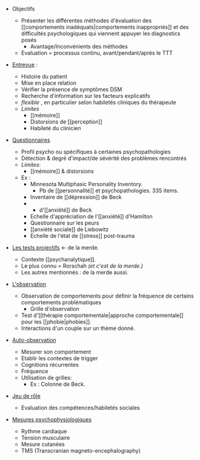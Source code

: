 
- Objectifs
	- Présenter les différentes méthodes d'évaluation des [[comportements inadéquats|comportements inappropriés]] et des difficultés psychologiques qui viennent appuyer les diagnostics posés 
		- Avantage/Inconvénients des méthodes 
	- Evaluation = processus continu, avant/pendant/après le TTT


- <u>Entrevue</u> :
	- Histoire du patient
	- Mise en place relation 
	- Vérifier la présence de symptômes DSM
	- Recherche d'information sur les facteurs explicatifs 
	- *flexible* , en particulier selon habiletés cliniques du thérapeute 
	- *Limites*
		- [[mémoire]] 
		- Distorsions de [[perception]]
		- Habileté du clinicien 

- <u>Questionnaires</u> 
	- Profil psycho ou spécifiques à certaines psychopathologies
	- Détection & degré d'impact/de sévérité des problèmes rencontrés
	- *Limites*:
		- [[mémoire]] & distorsions 
	- Ex : 
		- Minnesota Multiphasic Personality Inventory. 
			- Pb de [[personnalité]] et psychopathologies. 335 items. 
		- Inventaire de [[dépression]] de Beck 
		- - d'[[anxiété]] de Beck 
		- Echelle d'appréciation de l'[[anxiété]] d'Hamilton
		- Questionnaire sur les peurs 
		- [[anxiété sociale]] de Liebowitz 
		- Echelle de l'état de [[stress]] post-trauma 

- <u>Les tests projectifs</u> <- de la merde. 
	- Contexte [[psychanalytique]].
	- Le plus connu = Rorschah *(et c'est de la merde.)*
	- Les autres mentionnés : de la merde aussi.

- <u>L'observation</u> 
	- Observation de comportements pour définir la fréquence de certains comportements problématiques 
		- Grille d'observation
	- Test d'[[thérapie comportementale|approche comportementale]] pour les [[phobie|phobies]]. 
	- Interactions d'un couple sur un thème donné. 

- <u>Auto-observation</u>
	- Mesurer son comportement
	- Etablir les contextes de trigger 
	- Cognitions récurrentes
	- Fréquence 
	- Utilisation de grilles:
		- Ex : Colonne de Beck. 

- <u>Jeu de rôle</u>
	- Evaluation des compétences/habiletés sociales 
- <u>Mesures psychophysiologiques </u>
	- Rythme cardiaque
	- Tension musculaire 
	- Mesure cutanées 
	- TMS (Transcranian magneto-encephalography) 

